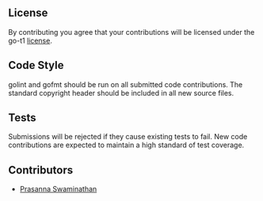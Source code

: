 ## License
By contributing you agree that your contributions will be licensed under the go-t1 [license](LICENSE).

## Code Style

golint and gofmt should be run on all submitted code contributions. The standard copyright header should be included in all new source files.

## Tests

Submissions will be rejected if they cause existing tests to fail. New code contributions are expected to maintain a high standard of test coverage.

## Contributors

- [Prasanna Swaminathan](https://github.com/pswaminathan)
